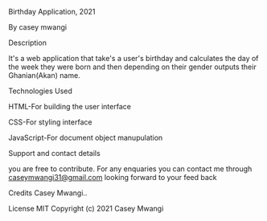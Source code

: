 Birthday Application, 2021

By casey mwangi

Description

It's a web application that take's a user's birthday and calculates the day of the week they were born and then depending on their gender outputs their Ghanian(Akan) name.

Technologies Used

HTML-For building the user interface

CSS-For styling interface

JavaScript-For document object manupulation

Support and contact details

you are free to contribute.
For any enquaries you can contact me through caseymwangi31@gmail.com 
looking forward to your feed back

Credits
Casey Mwangi..

License
MIT Copyright (c) 2021 Casey Mwangi